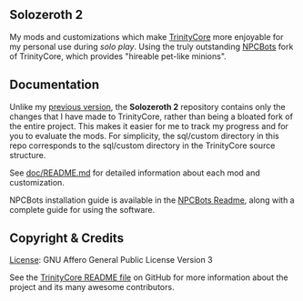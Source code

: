 ## Solozeroth 2
My mods and customizations which make [TrinityCore](https://www.trinitycore.org) more enjoyable for my personal use during *solo play*. Using the truly outstanding [NPCBots](https://github.com/trickerer/Trinity-Bots) fork of TrinityCore, which provides "hireable pet-like minions". 

## Documentation
Unlike my [previous version](https://github.com/tatwi/solozeroth), the **Solozeroth 2** repository contains only the changes that I have made to TrinityCore, rather than being a bloated fork of the entire project. This makes it easier for me to track my progress and for you to evaluate the mods. For simplicity, the sql/custom directory in this repo corresponds to the sql/custom directory in the TrinityCore source structure.  

See [doc/README.md](doc/README.md) for detailed information about each mod and customization.  

NPCBots installation guide is available in the [NPCBots Readme](https://github.com/trickerer/Trinity-Bots#npcbot-mod-installation), along with a complete guide for using the software.

## Copyright &amp; Credits
[License](LICENSE): GNU Affero General Public License Version 3  

See the [TrinityCore README file](https://github.com/TrinityCore/TrinityCore/blob/master/README.md) on GitHub for more information about the project and its many awesome contributors.  